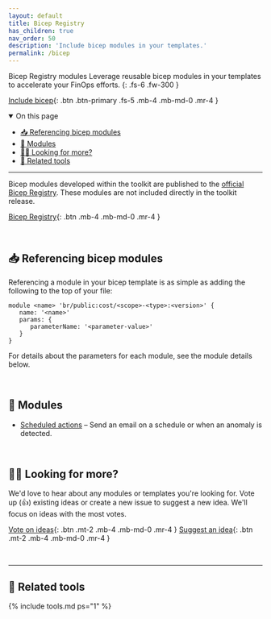 ```yaml
---
layout: default
title: Bicep Registry
has_children: true
nav_order: 50
description: 'Include bicep modules in your templates.'
permalink: /bicep
---
```


<span class="fs-9 d-block mb-4">Bicep Registry modules</span>
Leverage reusable bicep modules in your templates to accelerate your FinOps efforts.
{: .fs-6 .fw-300 }

[Include bicep](#-referencing-bicep-modules){: .btn .btn-primary .fs-5 .mb-4 .mb-md-0 .mr-4 }

<details open markdown="1">
   <summary class="fs-2 text-uppercase">On this page</summary>

- [📥 Referencing bicep modules](#-referencing-bicep-modules)
- [🦾 Modules](#-modules)
- [🙋‍♀️ Looking for more?](#️-looking-for-more)
- [🧰 Related tools](#-related-tools)

</details>

---

Bicep modules developed within the toolkit are published to the [official Bicep Registry](https://azure.github.io/bicep-registry-modules). These modules are not included directly in the toolkit release.

[Bicep Registry](https://azure.github.io/bicep-registry-modules/#cost){: .btn .mb-4 .mb-md-0 .mr-4 }

<br>

## 📥 Referencing bicep modules

Referencing a module in your bicep template is as simple as adding the following to the top of your file:

```bicep
module <name> 'br/public:cost/<scope>-<type>:<version>' {
   name: '<name>'
   params: {
      parameterName: '<parameter-value>'
   }
}
```

For details about the parameters for each module, see the module details below.

<br>

## 🦾 Modules

- [Scheduled actions](scheduled-actions.md) – Send an email on a schedule or when an anomaly is detected.

<!--
## Exports
<small>Version: **Unreleased**</small>
{: .label .label-yellow .pt-0 .pl-3 .pr-3 .m-0 }
<small>Scopes: **Resource group, Subscription**</small>
{: .label .pt-0 .pl-3 .pr-3 .m-0 }
<small>[Issue: **#221**](https://github.com/microsoft/finops-toolkit/issues/221)</small>
{: .label .label-yellow .pt-0 .pl-3 .pr-3 .m-0 }
Creates an [export](https://learn.microsoft.com/rest/api/cost-management/exports) to push cost data to a storage account on a daily or monthly schedule.
-->

<br>

## 🙋‍♀️ Looking for more?

We'd love to hear about any modules or templates you're looking for. Vote up (👍) existing ideas or create a new issue to suggest a new idea. We'll focus on ideas with the most votes.

[Vote on ideas](https://github.com/microsoft/finops-toolkit/issues?q=is%3Aissue+is%3Aopen+label%3A%22Solution%3A+Bicep+Registry%22+sort%3Areactions-%2B1-desc){: .btn .mt-2 .mb-4 .mb-md-0 .mr-4 }
[Suggest an idea](https://github.com/microsoft/finops-toolkit/issues/new/choose){: .btn .mt-2 .mb-4 .mb-md-0 .mr-4 }

<br>

---

## 🧰 Related tools

{% include tools.md ps="1" %}

<br>

